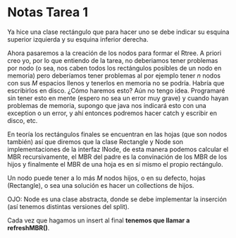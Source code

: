 # Notas Tarea 1

Ya hice una clase rectángulo que para hacer uno se debe indicar su esquina superior izquierda y su esquina inferior derecha.  

Ahora pasaremos a la creación de los nodos para formar el Rtree. A priori creo yo, por lo que entiendo de la tarea, no deberiamos tener problemas por nodo (o sea, nos caben todos los rectángulos posibles de un nodo en memoria) pero deberíamos tener problemas al por ejemplo tener $n$ nodos con sus $M$ espacios llenos y tenerlos en memoria no se podría. Habría que escribirlos en disco. ¿Cómo haremos esto? Aún no tengo idea. Programaré sin tener esto en mente (espero no sea un error muy grave) y cuando hayan problemas de memoria, supongo que java nos indicará esto con una exception o un error, y ahí entonces podremos hacer catch y escribir en disco, etc.  

En teoría los rectángulos finales se encuentran en las hojas (que son nodos también) así que diremos que la clase Rectangle y Node son implementaciones de la interfaz INode, de esta manera podemos calcular el MBR recursivamente, el MBR del padre es la convinación de los MBR de los hijos y finalmente el MBR de una hoja es en sí mismo el propio rectángulo.

Un nodo puede tener a lo más $M$ nodos hijos, o en su defecto, hojas (Rectangle), o sea una solución es hacer un collections de hijos.

OJO: Node es una clase abstracta, donde se debe implementar la inserción (así tenemos distintas versiones del split).  

Cada vez que hagamos un insert al final **tenemos que llamar a refreshMBR()**.  
